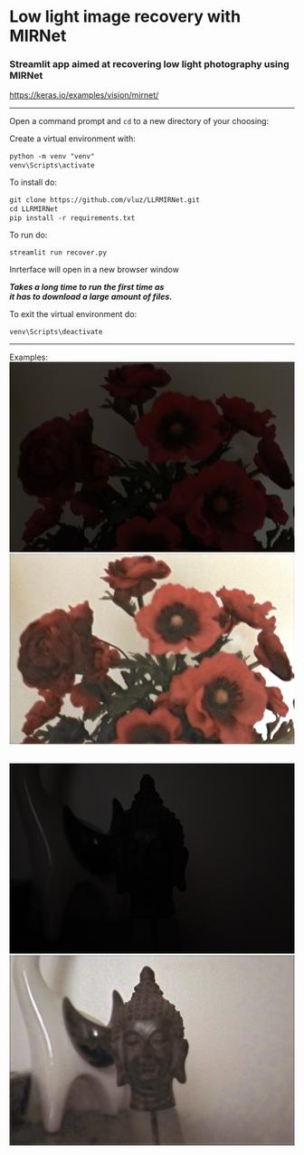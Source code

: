 # Low light image recovery with MIRNet

### Streamlit app aimed at recovering low light photography using MIRNet

https://keras.io/examples/vision/mirnet/

<hr>

Open a command prompt and `cd` to a new directory of your choosing:

Create a virtual environment with:
```
python -m venv "venv"
venv\Scripts\activate
```

To install do:
```
git clone https://github.com/vluz/LLRMIRNet.git
cd LLRMIRNet
pip install -r requirements.txt
```

To run do:<br>
```
streamlit run recover.py
``` 

Inrterface will open in a new browser window

***Takes a long time to run the first time as*** 
<br>
***it has to download a large amount of files.***

To exit the virtual environment do:
```
venv\Scripts\deactivate
```

<hr>

Examples:
<br>
<img src="test1.jpg">
<img src="out1.jpg">

<br>

<img src="test2.jpg">
<img src="out2.jpg">
<br>
